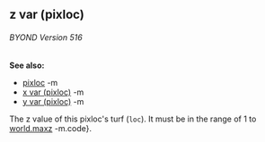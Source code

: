 ## z var (pixloc) 
###### BYOND Version 516
**See also:**
*   [pixloc](/ref/pixloc.md) -m
*   [x var (pixloc)](/ref/pixloc/var/x.md) -m
*   [y var (pixloc)](/ref/pixloc/var/y.md) -m


The z value of this pixloc\'s turf (`loc`). It must be in the
range of 1 to [world.maxz](/ref/world/var/maxz.md) -m.code}.